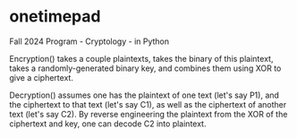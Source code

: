 # onetimepad
Fall 2024 Program - Cryptology - in Python

Encryption() takes a couple plaintexts, takes the binary of this plaintext, takes a randomly-generated binary key, and combines them using XOR to give a ciphertext.

Decryption() assumes one has the plaintext of one text (let's say P1), and the ciphertext to that text (let's say C1), as well as the ciphertext of another text (let's say C2). By reverse engineering the plaintext from the XOR of the ciphertext and key, one can decode C2 into plaintext.
